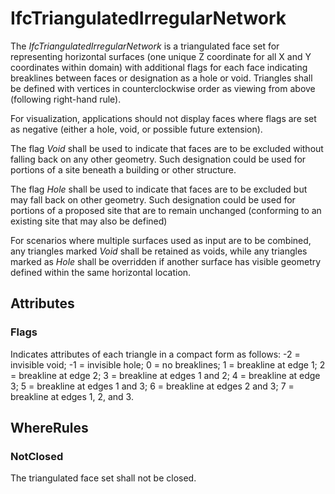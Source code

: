 # IfcTriangulatedIrregularNetwork

The _IfcTriangulatedIrregularNetwork_ is a triangulated face set for representing horizontal surfaces (one unique Z coordinate for all X and Y coordinates within domain) with additional flags for each face indicating breaklines between faces or designation as a hole or void. Triangles shall be defined with vertices in counterclockwise order as viewing from above (following right-hand rule).

For visualization, applications should not display faces where flags are set as negative (either a hole, void, or possible future extension).

The flag _Void_ shall be used to indicate that faces are to be excluded without falling back on any other geometry. Such designation could be used for portions of a site beneath a building or other structure.

The flag _Hole_ shall be used to indicate that faces are to be excluded but may fall back on other geometry. Such designation could be used for portions of a proposed site that are to remain unchanged (conforming to an existing site that may also be defined)

For scenarios where multiple surfaces used as input are to be combined, any triangles marked _Void_ shall be retained as voids, while any triangles marked as _Hole_ shall be overridden if another surface has visible geometry defined within the same horizontal location.

## Attributes

### Flags
Indicates attributes of each triangle in a compact form as follows: -2 = invisible void; -1 = invisible hole; 0 = no breaklines; 1 = breakline at edge 1; 2 = breakline at edge 2; 3 = breakline at edges 1 and 2; 4 = breakline at edge 3; 5 = breakline at edges 1 and 3; 6 = breakline at edges 2 and 3; 7 = breakline at edges 1, 2, and 3.

## WhereRules

### NotClosed
The triangulated face set shall not be closed.
